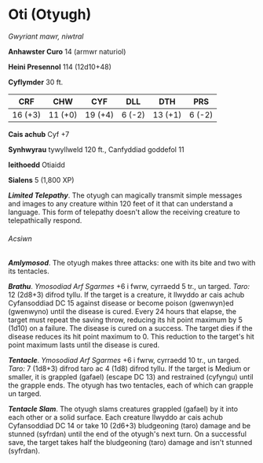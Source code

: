 # Oti (Otyugh)

*Gwyriant mawr, niwtral*

**Anhawster Curo** 14 (armwr naturiol)

**Heini Presennol** 114 (12d10+48)

**Cyflymder** 30 ft.

| CRF     | CHW     | CYF     | DLL    | DTH     | PRS    |
|---------|---------|---------|--------|---------|--------|
| 16 (+3) | 11 (+0) | 19 (+4) | 6 (-2) | 13 (+1) | 6 (-2) |

**Cais achub** Cyf +7

**Synhwyrau** tywyllweld 120 ft., Canfyddiad goddefol 11

**Ieithoedd** Otiaidd

**Sialens** 5 (1,800 XP)

***Limited Telepathy***. The otyugh can magically transmit simple messages and images to any creature within 120 feet of it that can understand a language. This form of telepathy doesn't allow the receiving creature to telepathically respond.

###### Acsiwn

***Amlymosod***. The otyugh makes three attacks: one with its bite and two with its tentacles.

***Brathu***. *Ymosodiad Arf Sgarmes* +6 i fwrw, cyrraedd 5 tr., un targed. *Taro:* 12 (2d8+3) difrod tyllu. If the target is a creature, it llwyddo ar cais achub Cyfansoddiad DC 15 against disease or become poison (gwenwyn)ed (gwenwyno) until the disease is cured. Every 24 hours that elapse, the target must repeat the saving throw, reducing its hit point maximum by 5 (1d10) on a failure. The disease is cured on a success. The target dies if the disease reduces its hit point maximum to 0. This reduction to the target's hit point maximum lasts until the disease is cured.

***Tentacle***. *Ymosodiad Arf Sgarmes* +6 i fwrw, cyrraedd 10 tr., un targed. *Taro:* 7 (1d8+3) difrod taro ac 4 (1d8) difrod tyllu. If the target is Medium or smaller, it is grappled (gafael) (escape DC 13) and restrained (cyfyngu) until the grapple ends. The otyugh has two tentacles, each of which can grapple un targed.

***Tentacle Slam***. The otyugh slams creatures grappled (gafael) by it into each other or a solid surface. Each creature llwyddo ar cais achub Cyfansoddiad DC 14 or take 10 (2d6+3) bludgeoning (taro) damage and be stunned (syfrdan) until the end of the otyugh's next turn. On a successful save, the target takes half the bludgeoning (taro) damage and isn't stunned (syfrdan).